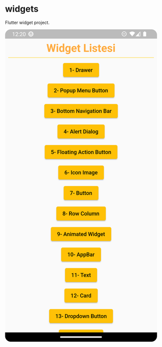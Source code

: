 # widgets

Flutter widget project.

![ana ekran](https://github.com/tbagriyanik/Flutter-Widgets/blob/main/anaEkran.png)

